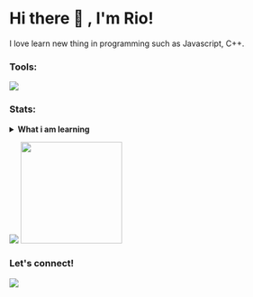 # Hi there 👋 , I'm Rio!

I love learn new thing in programming such as Javascript, C++.

### Tools:

<p>
    <img src="https://img.shields.io/badge/Text%20Editor-Visual%20Studio%20Code-blue?&logo=visual%20studio%20code&logoColor=blue" />
</p>

### Stats:

<details>
 <summary><strong>What i am learning</strong></summary>
    - 🌱 I’m currently learning Javascript and its framework such as react or vue </br>
    - 👯 I’m looking to collaborate Project. </br>
    - 🤔 I’m looking for help with master of programming. hehe </br>
    - 💬 Ask me about anything.</br>
    - 😄 Pronouns: He/Him </br>
    - ⚡ Fun fact: ... </br>
</details>
<p>
    <img src="https://github-readme-stats.vercel.app/api?username=riomulya&hide=contribs,prs&show_icons=true&hide_border=true&title_color=000" />
    <img src="https://github-readme-stats.vercel.app/api/top-langs/?username=riomulya&layout=compact" height=180 />
</p>

### Let's connect!

<p>
    <a href="https://twitter.com/riomulya75" target="blank"><img src="https://img.shields.io/twitter/follow/riomulya75?style=social" /></a>
</p>
